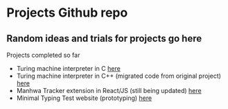 # Projects Github repo

## Random ideas and trials for projects go here

Projects completed so far
* Turing machine interpreter in C [here][def2]
* Turing machine interpreter in C++ (migrated code from original project) [here][def]
* Manhwa Tracker extension in React/JS (still being updated) [here][def3]
* Minimal Typing Test website (prototyping) [here][def4]

[def]: https://github.com/ichuksokoh/Projects/tree/main/tm_c%2B%2B
[def2]: https://github.com/ichuksokoh/Projects/tree/main/TM_in_C
[def3]: https://github.com/ichuksokoh/Projects/tree/main/m-tracker
[def4]: https://github.com/ichuksokoh/Projects/tree/main/minimtype
